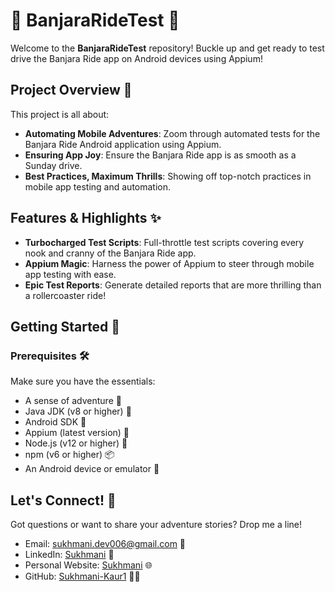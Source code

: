 # 🚗 BanjaraRideTest 📱

Welcome to the **BanjaraRideTest** repository! Buckle up and get ready to test drive the Banjara Ride app on Android devices using Appium!

## Project Overview 🎉

This project is all about:

- **Automating Mobile Adventures**: Zoom through automated tests for the Banjara Ride Android application using Appium.
- **Ensuring App Joy**: Ensure the Banjara Ride app is as smooth as a Sunday drive.
- **Best Practices, Maximum Thrills**: Showing off top-notch practices in mobile app testing and automation.

## Features & Highlights ✨

- **Turbocharged Test Scripts**: Full-throttle test scripts covering every nook and cranny of the Banjara Ride app.
- **Appium Magic**: Harness the power of Appium to steer through mobile app testing with ease.
- **Epic Test Reports**: Generate detailed reports that are more thrilling than a rollercoaster ride!

## Getting Started 🚀

### Prerequisites 🛠️

Make sure you have the essentials:

- A sense of adventure 🌟
- Java JDK (v8 or higher) 🍵
- Android SDK 📱
- Appium (latest version) 🚀
- Node.js (v12 or higher) 🌳
- npm (v6 or higher) 📦
- An Android device or emulator 🚗

## Let's Connect! 🚀

Got questions or want to share your adventure stories? Drop me a line!

- Email: [sukhmani.dev006@gmail.com](mailto:sukhmani.dev006@gmail.com) 📧
- LinkedIn: [Sukhmani](https://www.linkedin.com/in/sukhmani-dev/) 🔗
- Personal Website: [Sukhmani](https://sukhmani-kaur1.github.io/) 🌐
- GitHub: [Sukhmani-Kaur1](https://github.com/Sukhmani-Kaur1) 🐱‍💻
